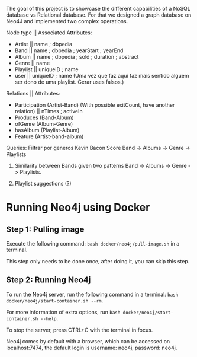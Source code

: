 The goal of this project is to showcase the different capabilities of a NoSQL database vs Relational database. For that we designed a graph database on Neo4J and implemented two complex operations.

Node type   || Associated Attributes:
- Artist    || name ; dbpedia
- Band      || name ; dbpedia ; yearStart ; yearEnd
- Album     || name ; dbpedia ; sold ; duration ; abstract
- Genre     || name
- Playlist  || uniqueID ; name
- user      || uniqueID ; name (Uma vez que faz aqui faz mais sentido alguem ser dono de uma playlist. Gerar uses falsos.)

Relations || Attributes:
- Participation (Artist-Band) (With possible exitCount, have another relation) || nTimes ; activeIn
- Produces (Band-Album)
- ofGenre (Album-Genre)
- hasAlbum (Playlist-Album)
- Feature (Artist-band-album)

Queries:
Filtrar por generos
Kevin Bacon Score
Band -> Albums -> Genre -> Playlists

1. Similarity between Bands given two patterns Band -> Albums -> Genre -> Playlists.

2. Playlist suggestions (?)

# Running Neo4j using Docker

## Step 1: Pulling image

Execute the following command: `bash docker/neo4j/pull-image.sh` in a terminal.

This step only needs to be done once, after doing it, you can skip this step.

## Step 2: Running Neo4j

To run the Neo4j server, run the following command in a terminal: `bash docker/neo4j/start-container.sh --rm`.

For more information of extra options, run `bash docker/neo4j/start-container.sh --help`.

To stop the server, press CTRL+C with the terminal in focus.

Neo4j comes by default with a browser, which can be accessed on localhost:7474, the default login is username: neo4j, password: neo4j.
